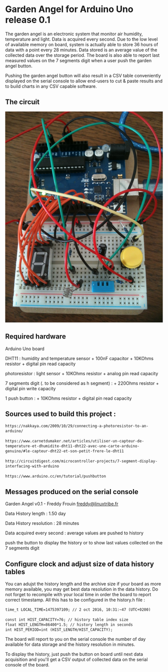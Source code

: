 #  Garden Angel for Arduino Uno release 0.1

The garden angel is an electronic system that monitor air humidity,
temperature and light. Data is acquired every second. Due to the low
level of available memory on board, system is actually able to store
36 hours of data with a point every 28 minutes. Data stored is an average
value of the collected data over the storage period. The board is also able
to report last measured values on the 7 segments digit when a user push
the garden angel button.

Pushing the garden angel button will also result in a CSV table conveniently
displayed on the serial console to allow end-users to cut & paste results
and to build charts in any CSV capable software.

## The circuit

![Garden Angel Circuit v0.1](garden_angel_0.1_circuit.jpg?raw=true "Garden Angel Circuit v0.1")

## Required hardware

  Arduino Uno board

  DHT11 : humidity and temperature sensor
    + 100nF capacitor
    + 10KOhms resistor
    + digital pin read capacity
    
  photoresistor : light sensor
    + 10KOhms resistor
    + analog pin read capacity

  7 segments digit (. to be considered as h segment) :
    + 220Ohms resistor
    + digital pin write capacity

  1 push button :
    + 10KOhms resistor
    + digital pin read capacity

## Sources used to build this project :

    https://nakkaya.com/2009/10/29/connecting-a-photoresistor-to-an-arduino/

    https://www.carnetdumaker.net/articles/utiliser-un-capteur-de-temperature-et-dhumidite-dht11-dht22-avec-une-carte-arduino-genuino/#le-capteur-dht22-et-son-petit-frere-le-dht11

    http://circuitdigest.com/microcontroller-projects/7-segment-display-interfacing-with-arduino

    https://www.arduino.cc/en/tutorial/pushbutton

## Messages produced on the serial console 

Garden Angel v0.1 - Freddy Frouin <freddy@linuxtribe.fr>

  Data History length : 1.50 day

  Data History resolution : 28 minutes

  Data acquired every second : average values are pushed to history

push the button to display the history or to show last values collected on the 7 segments digit

## Configure clock and adjust size of data history tables

You can adujst the history length and the archive size if your board as
more memory available, you may get best data resolution in the data
history. Do not forget to recompile with your local time in order the
board to report correct timestamp. All this has to be configured in the
history.h file :

	time_t LOCAL_TIME=1475397109; // 2 oct 2016, 10:31:~47 (UTC+0200)
	
	const int HIST_CAPACITY=76; // history table index size
	float HIST_LENGTH=86400*1.5; // history length in seconds
	int HIST_PERIOD=int (HIST_LENGTH/HIST_CAPACITY);

The board will report to you on the serial console the number of day available
for data storage and the history resolution in minutes.

To display the history, just push the button on board until next data
acquisition and you'll get a CSV output of collected data on the serial
console of the board.
